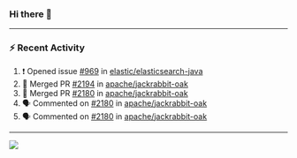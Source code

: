 ### Hi there 👋

---

### :zap: Recent Activity

<!--START_SECTION:activity-->
1. ❗ Opened issue [#969](https://github.com/elastic/elasticsearch-java/issues/969) in [elastic/elasticsearch-java](https://github.com/elastic/elasticsearch-java)
2. 🎉 Merged PR [#2194](https://github.com/apache/jackrabbit-oak/pull/2194) in [apache/jackrabbit-oak](https://github.com/apache/jackrabbit-oak)
3. 🎉 Merged PR [#2180](https://github.com/apache/jackrabbit-oak/pull/2180) in [apache/jackrabbit-oak](https://github.com/apache/jackrabbit-oak)
4. 🗣 Commented on [#2180](https://github.com/apache/jackrabbit-oak/pull/2180#issuecomment-2724779520) in [apache/jackrabbit-oak](https://github.com/apache/jackrabbit-oak)
5. 🗣 Commented on [#2180](https://github.com/apache/jackrabbit-oak/pull/2180#issuecomment-2723928546) in [apache/jackrabbit-oak](https://github.com/apache/jackrabbit-oak)
<!--END_SECTION:activity-->

---

<!--
**fabriziofortino/fabriziofortino** is a ✨ _special_ ✨ repository because its `README.md` (this file) appears on your GitHub profile.

Here are some ideas to get you started:

- 🔭 I’m currently working on ...
- 🌱 I’m currently learning ...
- 👯 I’m looking to collaborate on ...
- 🤔 I’m looking for help with ...
- 💬 Ask me about ...
- 📫 How to reach me: ...
- 😄 Pronouns: ...
- ⚡ Fun fact: ...
-->
![](https://komarev.com/ghpvc/?username=fabriziofortino)
